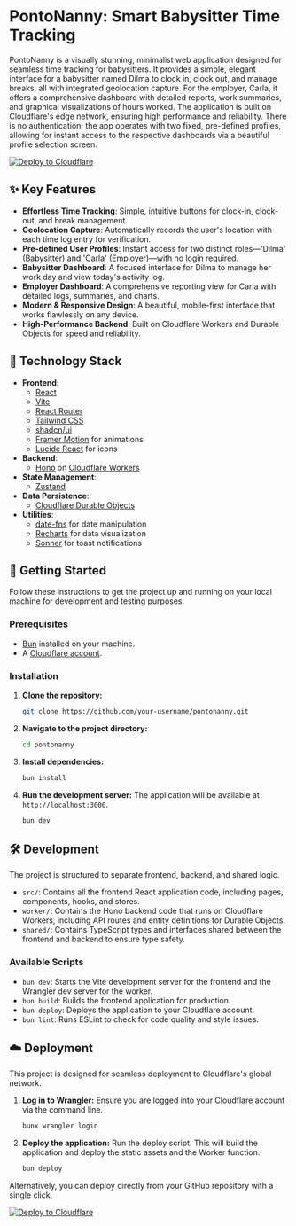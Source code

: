 # PontoNanny: Smart Babysitter Time Tracking

PontoNanny is a visually stunning, minimalist web application designed for seamless time tracking for babysitters. It provides a simple, elegant interface for a babysitter named Dilma to clock in, clock out, and manage breaks, all with integrated geolocation capture. For the employer, Carla, it offers a comprehensive dashboard with detailed reports, work summaries, and graphical visualizations of hours worked. The application is built on Cloudflare's edge network, ensuring high performance and reliability. There is no authentication; the app operates with two fixed, pre-defined profiles, allowing for instant access to the respective dashboards via a beautiful profile selection screen.

[![Deploy to Cloudflare](https://deploy.workers.cloudflare.com/button)](https://deploy.workers.cloudflare.com/?url=https://github.com/nogueira/nannyDilma)

## ✨ Key Features

-   **Effortless Time Tracking**: Simple, intuitive buttons for clock-in, clock-out, and break management.
-   **Geolocation Capture**: Automatically records the user's location with each time log entry for verification.
-   **Pre-defined User Profiles**: Instant access for two distinct roles—'Dilma' (Babysitter) and 'Carla' (Employer)—with no login required.
-   **Babysitter Dashboard**: A focused interface for Dilma to manage her work day and view today's activity log.
-   **Employer Dashboard**: A comprehensive reporting view for Carla with detailed logs, summaries, and charts.
-   **Modern & Responsive Design**: A beautiful, mobile-first interface that works flawlessly on any device.
-   **High-Performance Backend**: Built on Cloudflare Workers and Durable Objects for speed and reliability.

## 🚀 Technology Stack

-   **Frontend**:
    -   [React](https://react.dev/)
    -   [Vite](https://vitejs.dev/)
    -   [React Router](https://reactrouter.com/)
    -   [Tailwind CSS](https://tailwindcss.com/)
    -   [shadcn/ui](https://ui.shadcn.com/)
    -   [Framer Motion](https://www.framer.com/motion/) for animations
    -   [Lucide React](https://lucide.dev/) for icons
-   **Backend**:
    -   [Hono](https://hono.dev/) on [Cloudflare Workers](https://workers.cloudflare.com/)
-   **State Management**:
    -   [Zustand](https://zustand-demo.pmnd.rs/)
-   **Data Persistence**:
    -   [Cloudflare Durable Objects](https://developers.cloudflare.com/durable-objects/)
-   **Utilities**:
    -   [date-fns](https://date-fns.org/) for date manipulation
    -   [Recharts](https://recharts.org/) for data visualization
    -   [Sonner](https://sonner.emilkowal.ski/) for toast notifications

## 🏁 Getting Started

Follow these instructions to get the project up and running on your local machine for development and testing purposes.

### Prerequisites

-   [Bun](https://bun.sh/) installed on your machine.
-   A [Cloudflare account](https://dash.cloudflare.com/sign-up).

### Installation

1.  **Clone the repository:**
    ```bash
    git clone https://github.com/your-username/pontonanny.git
    ```
2.  **Navigate to the project directory:**
    ```bash
    cd pontonanny
    ```
3.  **Install dependencies:**
    ```bash
    bun install
    ```
4.  **Run the development server:**
    The application will be available at `http://localhost:3000`.
    ```bash
    bun dev
    ```

## 🛠️ Development

The project is structured to separate frontend, backend, and shared logic.

-   `src/`: Contains all the frontend React application code, including pages, components, hooks, and stores.
-   `worker/`: Contains the Hono backend code that runs on Cloudflare Workers, including API routes and entity definitions for Durable Objects.
-   `shared/`: Contains TypeScript types and interfaces shared between the frontend and backend to ensure type safety.

### Available Scripts

-   `bun dev`: Starts the Vite development server for the frontend and the Wrangler dev server for the worker.
-   `bun build`: Builds the frontend application for production.
-   `bun deploy`: Deploys the application to your Cloudflare account.
-   `bun lint`: Runs ESLint to check for code quality and style issues.

## ☁️ Deployment

This project is designed for seamless deployment to Cloudflare's global network.

1.  **Log in to Wrangler:**
    Ensure you are logged into your Cloudflare account via the command line.
    ```bash
    bunx wrangler login
    ```
2.  **Deploy the application:**
    Run the deploy script. This will build the application and deploy the static assets and the Worker function.
    ```bash
    bun deploy
    ```

Alternatively, you can deploy directly from your GitHub repository with a single click.

[![Deploy to Cloudflare](https://deploy.workers.cloudflare.com/button)](https://deploy.workers.cloudflare.com/?url=https://github.com/nogueira/nannyDilma)